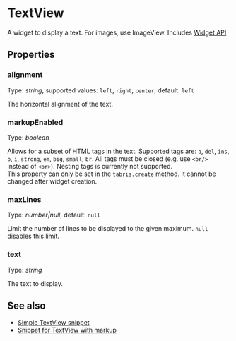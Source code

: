 ---
---
# TextView
A widget to display a text. For images, use ImageView.
Includes [Widget API](Widget.md)

## Properties
### alignment
Type: *string*, supported values: `left`, `right`, `center`, default: `left`

The horizontal alignment of the text.
### markupEnabled
Type: *boolean*

Allows for a subset of HTML tags in the text. Supported tags are: `a`, `del`, `ins`, `b`, `i`, `strong`, `em`, `big`, `small`, `br`. All tags must be closed (e.g. use `<br/>` instead of `<br>`). Nesting tags is currently not supported.<br/>This property can only be set in the `tabris.create` method. It cannot be changed after widget creation.
### maxLines
Type: *number|null*, default: `null`

Limit the number of lines to be displayed to the given maximum. `null` disables this limit.
### text
Type: *string*

The text to display.

## See also
- [Simple TextView snippet](https://github.com/eclipsesource/tabris-js/blob/v1.6.0/snippets/textview/textview.js)
- [Snippet for TextView with markup](https://github.com/eclipsesource/tabris-js/blob/v1.6.0/snippets/textview-markup/textview-markup.js)
